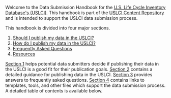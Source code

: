 Welcome to the Data Submission Handbook for the [U.S. Life Cycle Inventory Database's (USLCI)][uslci].  This handbook is part of the [USLCI Content Repository](../../README.md) and is intended to support the USLCI data submission process.

This handbook is divided into four major sections.  
1. [Should I publish my data in the USLCI?](./01-should-i-publish-in-the-uslci.md)
1. [How do I publish my data in the USLCI?](./02-how-to-publish-in-the-uslci.md)
1. [Frequently Asked Questions](./03-frequently-asked-questions.md)
1. [Resources](./04-resources/04-resources.md)

[Section 1](./01-should-i-publish-in-the-uslci.md) helps potential data submitters decide if publishing their data in the USLCI is a good fit for their publication goals.  [Section 2](./02-how-to-publish-in-the-uslci.md) contains a detailed guidance for publishing data in the USLCI.  [Section 3](./03-frequently-asked-questions.md) provides answers to frequently asked questions.  [Section 4](./04-resources/04-resources.md) contains links to templates, tools, and other files which support the data submission process.  A detailed table of contents is available below.

[uslci]: https://uslci.lcacommons.gov/uslci/search   
